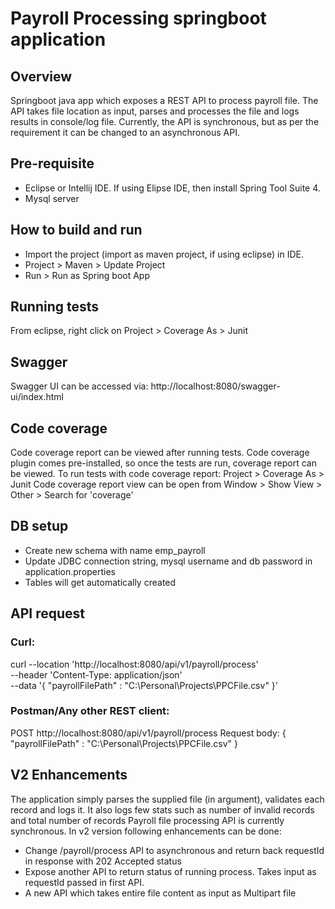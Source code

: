 # Payroll Processing springboot application

## Overview

Springboot java app which exposes a REST API to process payroll file. 
The API takes file location as input, parses and processes the file and logs results in console/log file.
Currently, the API is synchronous, but as per the requirement it can be changed to an asynchronous API.

## Pre-requisite

- Eclipse or Intellij IDE. If using Elipse IDE, then install Spring Tool Suite 4.
- Mysql server

## How to build and run

- Import the project (import as maven project, if using eclipse) in IDE.
- Project > Maven > Update Project
- Run > Run as Spring boot App

## Running tests

From eclipse, right click on Project > Coverage As > Junit

## Swagger
Swagger UI can be accessed via:
http://localhost:8080/swagger-ui/index.html

## Code coverage
Code coverage report can be viewed after running tests. Code coverage plugin comes pre-installed, so once the tests are run, 
coverage report can be viewed. To run tests with code coverage report: Project > Coverage As > Junit
Code coverage report view can be open from Window > Show View > Other > Search for 'coverage'

## DB setup
- Create new schema with name emp_payroll
- Update JDBC connection string, mysql username and db password in application.properties
- Tables will get automatically created

## API request

### Curl:
curl --location 'http://localhost:8080/api/v1/payroll/process' \
--header 'Content-Type: application/json' \
--data '{
    "payrollFilePath" : "C:\\Personal\\Projects\\PPCFile.csv"
}'

### Postman/Any other REST client:
POST http://localhost:8080/api/v1/payroll/process
Request body: 
{
    "payrollFilePath" : "C:\\Personal\\Projects\\PPCFile.csv"
}


## V2 Enhancements
The application simply parses the supplied file (in argument), validates each record and logs it. It also logs few stats such as number of invalid records and total number of records
Payroll file processing API is currently synchronous. In v2 version following enhancements can be done:

- Change /payroll/process API to asynchronous and return back requestId in response with 202 Accepted status
- Expose another API to return status of running process. Takes input as requestId passed in first API.
- A new API which takes entire file content as input as Multipart file
